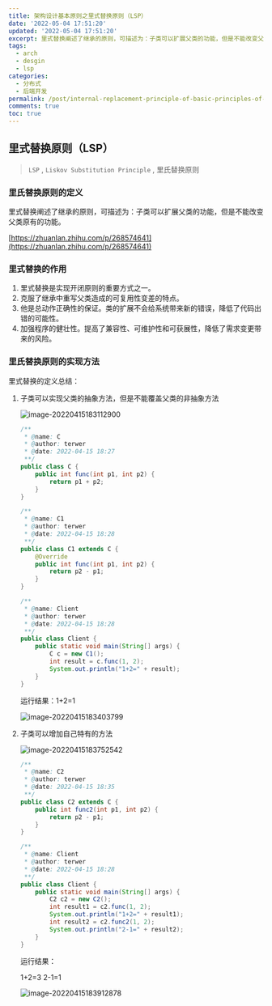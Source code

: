 ```yaml
---
title: 架构设计基本原则之里式替换原则（LSP）
date: '2022-05-04 17:51:20'
updated: '2022-05-04 17:51:20'
excerpt: 里式替换阐述了继承的原则，可描述为：子类可以扩展父类的功能，但是不能改变父类原有的功能。
tags:
  - arch
  - desgin
  - lsp
categories:
  - 分布式
  - 后端开发
permalink: /post/internal-replacement-principle-of-basic-principles-of-architecture-design.html
comments: true
toc: true
---
```

## 里式替换原则（LSP）

> `LSP` , `Liskov Substitution Principle` , 里氏替换原则

### 里氏替换原则的定义

里式替换阐述了继承的原则，可描述为：子类可以扩展父类的功能，但是不能改变父类原有的功能。

[https://zhuanlan.zhihu.com/p/268574641](https://zhuanlan.zhihu.com/p/268574641)

### 里式替换的作用

1. 里式替换是实现开闭原则的重要方式之一。
2. 克服了继承中重写父类造成的可复用性变差的特点。
3. 他是总动作正确性的保证。类的扩展不会给系统带来新的错误，降低了代码出错的可能性。
4. 加强程序的健壮性。提高了兼容性、可维护性和可获展性，降低了需求变更带来的风险。

### 里氏替换原则的实现方法

里式替换的定义总结：

1. 子类可以实现父类的抽象方法，但是不能覆盖父类的非抽象方法

   ![image-20220415183112900](https://img1.terwer.space/image-20220415183112900.png)

   ```java
   /**
    * @name: C
    * @author: terwer
    * @date: 2022-04-15 18:27
    **/
   public class C {
       public int func(int p1, int p2) {
           return p1 + p2;
       }
   }
   
   /**
    * @name: C1
    * @author: terwer
    * @date: 2022-04-15 18:28
    **/
   public class C1 extends C {
       @Override
       public int func(int p1, int p2) {
           return p2 - p1;
       }
   }
   
   /**
    * @name: Client
    * @author: terwer
    * @date: 2022-04-15 18:28
    **/
   public class Client {
       public static void main(String[] args) {
           C c = new C1();
           int result = c.func(1, 2);
           System.out.println("1+2=" + result);
       }
   }
   
   ```

   运行结果：1+2=1

   ![image-20220415183403799](https://img1.terwer.space/image-20220415183403799.png)

2. 子类可以增加自己特有的方法

   ![image-20220415183752542](https://img1.terwer.space/image-20220415183752542.png)

   ```java
   /**
    * @name: C2
    * @author: terwer
    * @date: 2022-04-15 18:35
    **/
   public class C2 extends C {
       public int func2(int p1, int p2) {
           return p2 - p1;
       }
   }
   
   /**
    * @name: Client
    * @author: terwer
    * @date: 2022-04-15 18:28
    **/
   public class Client {
       public static void main(String[] args) {
           C2 c2 = new C2();
           int result1 = c2.func(1, 2);
           System.out.println("1+2=" + result1);
           int result2 = c2.func2(1, 2);
           System.out.println("2-1=" + result2);
       }
   }
   ```

   运行结果：

   1+2=3
   2-1=1

   ![image-20220415183912878](https://img1.terwer.space/image-20220415183912878.png)